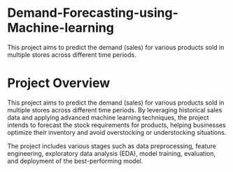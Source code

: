 # Demand-Forecasting-using-Machine-learning
This project aims to predict the demand (sales) for various products sold in multiple stores across different time periods.

# Project Overview
This project aims to predict the demand (sales) for various products sold in multiple stores across different time periods. By leveraging historical sales data and applying advanced machine learning techniques, the project intends to forecast the stock requirements for products, helping businesses optimize their inventory and avoid overstocking or understocking situations.

The project includes various stages such as data preprocessing, feature engineering, exploratory data analysis (EDA), model training, evaluation, and deployment of the best-performing model.


